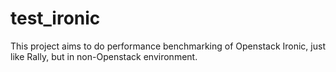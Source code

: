# test_ironic
This project aims to do performance benchmarking of Openstack Ironic, just like Rally, but in non-Openstack environment. 
